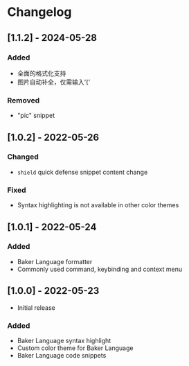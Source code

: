 # Changelog

## [1.1.2] - 2024-05-28

### Added

- 全面的格式化支持
- 图片自动补全，仅需输入‘{’

### Removed

- "pic" snippet

## [1.0.2] - 2022-05-26

### Changed

- `shield` quick defense snippet content change

### Fixed

- Syntax highlighting is not available in other color themes

## [1.0.1] - 2022-05-24

### Added

- Baker Language formatter
- Commonly used command, keybinding and context menu

## [1.0.0] - 2022-05-23

- Initial release

### Added

- Baker Language syntax highlight
- Custom color theme for Baker Language
- Baker Language code snippets